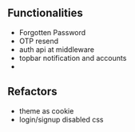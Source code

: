 ## Functionalities
- Forgotten Password
- OTP resend
- auth api at middleware
- topbar notification and accounts
- 

## Refactors
- theme as cookie
- login/signup disabled css